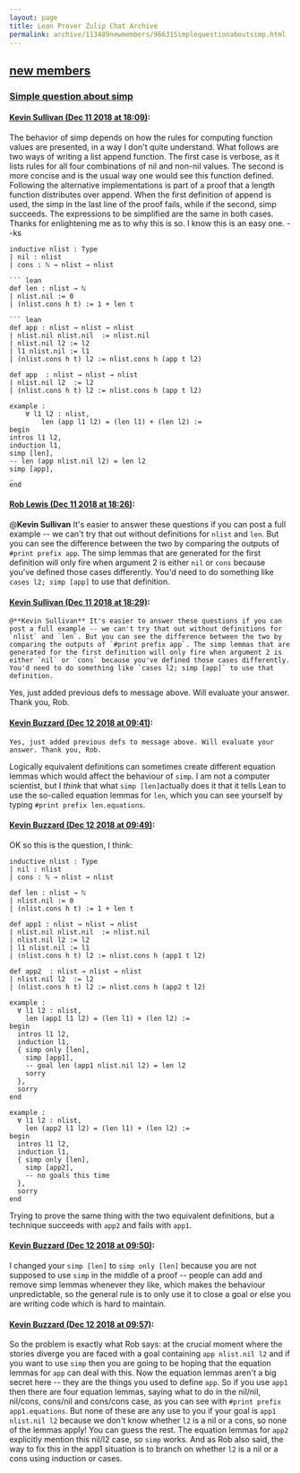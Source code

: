 ```yaml
---
layout: page
title: Lean Prover Zulip Chat Archive 
permalink: archive/113489newmembers/96631Simplequestionaboutsimp.html
---
```


## [new members](index.html)
### [Simple question about simp](96631Simplequestionaboutsimp.html)

#### [Kevin Sullivan (Dec 11 2018 at 18:09)](https://leanprover.zulipchat.com/#narrow/stream/113489-new%20members/topic/Simple%20question%20about%20simp/near/151460730):
The behavior of simp depends on how the rules for computing function values are presented, in a way I don't quite understand. What follows are two ways of writing a list append function. The first case is verbose, as it lists rules for all four combinations of nil and non-nil values. The second is more concise and is the usual way one would see this function defined. Following the alternative implementations is part of a proof that a length function distributes over append. When the first definition of append is used, the simp in the last line of the proof fails, while if the second, simp succeeds. The expressions to be simplified are the same in both cases. Thanks for enlightening me as to why this is so. I know this is an easy one. --ks

``` lean
inductive nlist : Type 
| nil : nlist
| cons : ℕ → nlist → nlist

``` lean
def len : nlist → ℕ
| nlist.nil := 0
| (nlist.cons h t) := 1 + len t

``` lean
def app : nlist → nlist → nlist
| nlist.nil nlist.nil  := nlist.nil 
| nlist.nil l2 := l2
| l1 nlist.nil := l1
| (nlist.cons h t) l2 := nlist.cons h (app t l2)
```

``` lean
def app  : nlist → nlist → nlist
| nlist.nil l2  := l2
| (nlist.cons h t) l2 := nlist.cons h (app t l2)
```

``` lean
example : 
    ∀ l1 l2 : nlist, 
        len (app l1 l2) = (len l1) + (len l2) :=
begin
intros l1 l2,
induction l1,
simp [len],
-- len (app nlist.nil l2) = len l2
simp [app], 
_
end
```

#### [Rob Lewis (Dec 11 2018 at 18:26)](https://leanprover.zulipchat.com/#narrow/stream/113489-new%20members/topic/Simple%20question%20about%20simp/near/151461827):
@**Kevin Sullivan** It's easier to answer these questions if you can post a full example -- we can't try that out without definitions for `nlist` and `len`. But you can see the difference between the two by comparing the outputs of `#print prefix app`. The simp lemmas that are generated for the first definition will only fire when argument 2 is either `nil` or `cons` because you've defined those cases differently. You'd need to do something like `cases l2; simp [app]` to use that definition.

#### [Kevin Sullivan (Dec 11 2018 at 18:29)](https://leanprover.zulipchat.com/#narrow/stream/113489-new%20members/topic/Simple%20question%20about%20simp/near/151462030):
```quote
@**Kevin Sullivan** It's easier to answer these questions if you can post a full example -- we can't try that out without definitions for `nlist` and `len`. But you can see the difference between the two by comparing the outputs of `#print prefix app`. The simp lemmas that are generated for the first definition will only fire when argument 2 is either `nil` or `cons` because you've defined those cases differently. You'd need to do something like `cases l2; simp [app]` to use that definition.
```
 
Yes, just added previous defs to message above. Will evaluate your answer. Thank you, Rob.

#### [Kevin Buzzard (Dec 12 2018 at 09:41)](https://leanprover.zulipchat.com/#narrow/stream/113489-new%20members/topic/Simple%20question%20about%20simp/near/151510730):
```quote
Yes, just added previous defs to message above. Will evaluate your answer. Thank you, Rob.
```
Logically equivalent definitions can sometimes create different equation lemmas which would affect the behaviour of `simp`. I am not a computer scientist, but I *think* that what `simp [len]`actually does it that it tells Lean to use the so-called equation lemmas for `len`, which you can see yourself by typing `#print prefix len.equations`.

#### [Kevin Buzzard (Dec 12 2018 at 09:49)](https://leanprover.zulipchat.com/#narrow/stream/113489-new%20members/topic/Simple%20question%20about%20simp/near/151511099):
OK so this is the question, I think:

```lean
inductive nlist : Type
| nil : nlist
| cons : ℕ → nlist → nlist

def len : nlist → ℕ
| nlist.nil := 0
| (nlist.cons h t) := 1 + len t

def app1 : nlist → nlist → nlist
| nlist.nil nlist.nil  := nlist.nil
| nlist.nil l2 := l2
| l1 nlist.nil := l1
| (nlist.cons h t) l2 := nlist.cons h (app1 t l2)

def app2  : nlist → nlist → nlist
| nlist.nil l2  := l2
| (nlist.cons h t) l2 := nlist.cons h (app2 t l2)

example :
  ∀ l1 l2 : nlist,
    len (app1 l1 l2) = (len l1) + (len l2) :=
begin
  intros l1 l2,
  induction l1,
  { simp only [len],
    simp [app1],
    -- goal len (app1 nlist.nil l2) = len l2
    sorry
  },
  sorry
end

example :
  ∀ l1 l2 : nlist,
    len (app2 l1 l2) = (len l1) + (len l2) :=
begin
  intros l1 l2,
  induction l1,
  { simp only [len],
    simp [app2],
    -- no goals this time
  },
  sorry
end
```

Trying to prove the same thing with the two equivalent definitions, but a technique succeeds with `app2` and fails with `app1`.

#### [Kevin Buzzard (Dec 12 2018 at 09:50)](https://leanprover.zulipchat.com/#narrow/stream/113489-new%20members/topic/Simple%20question%20about%20simp/near/151511168):
I changed your `simp [len]` to `simp only [len]` because you are not supposed to use `simp` in the middle of a proof -- people can add and remove simp lemmas whenever they like, which makes the behaviour unpredictable, so the general rule is to only use it to close a goal or else you are writing code which is hard to maintain.

#### [Kevin Buzzard (Dec 12 2018 at 09:57)](https://leanprover.zulipchat.com/#narrow/stream/113489-new%20members/topic/Simple%20question%20about%20simp/near/151511471):
So the problem is exactly what Rob says: at the crucial moment where the stories diverge you are faced with a goal containing `app nlist.nil l2` and if you want to use `simp` then you are going to be hoping that the equation lemmas for `app` can deal with this. Now the equation lemmas aren't a big secret here -- they are the things you used to define `app`. So if you use `app1` then there are four equation lemmas, saying what to do in the nil/nil, nil/cons, cons/nil and cons/cons case, as you can see with `#print prefix app1.equations`. But none of these are any use to you if your goal is `app1 nlist.nil l2` because we don't know whether `l2` is a nil or a cons, so none of the lemmas apply! You can guess the rest. The equation lemmas for `app2` explicitly mention this nil/l2 case, so `simp` works. And as Rob also said, the way to fix this in the app1 situation is to branch on whether `l2` is a nil or a cons using induction or cases.

